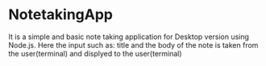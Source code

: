 # NotetakingApp

It is a simple and basic note taking application for Desktop version using Node.js. Here the input such as: title and the body of the note is taken from the 
user(terminal) and displyed to the user(terminal)
